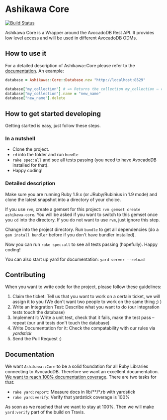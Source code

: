 # Ashikawa Core

[![Build Status](https://secure.travis-ci.org/triAGENS/ashikawa-core.png?branch=master)](http://travis-ci.org/triAGENS/ashikawa-core)

Ashikawa Core is a Wrapper around the AvocadoDB Rest API. It provides low level access and will be used in different AvocadoDB ODMs.

## How to use it

For a detailed description of Ashikawa::Core please refer to the [documentation](http://rdoc.info/github/triAGENS/ashikawa-core/master/frames). An example:

```ruby
database = Ashikawa::Core::Database.new "http://localhost:8529"

database["my_collection"] # => Returns the collection my_collection – creates it, if it doesn't exist
database["my_collection"].name = "new_name"
database["new_name"].delete
```

## How to get started developing

Getting started is easy, just follow these steps.

### In a nutshell

* Clone the project.
* `cd` into the folder and run `bundle` 
* `rake spec:all` and see all tests passing (you need to have AvocadoDB installed for that).
* Happy coding!

### Detailed description

Make sure you are running Ruby 1.9.x (or JRuby/Rubinius in 1.9 mode) and clone the latest snapshot into a directory of your choice.

If you use `rvm`, create a gemset for this project: `rvm gemset create ashikawa-core`. You will be asked if you want to switch to this gemset once you `cd` into the directory. If you do not want to use `rvm`, just ignore this step.

Change into the project directory. Run `bundle` to get all dependencies (do a `gem install bundler` before if you don't have bundler installed).

Now you can run `rake spec:all` to see all tests passing (hopefully). Happy coding!

You can also start up yard for documentation: `yard server --reload`

## Contributing

When you want to write code for the project, please follow these guidelines:

1. Claim the ticket: Tell us that you want to work on a certain ticket, we will assign it to you (We don't want two people to work on the same thing ;) )
2. Write an Integration Test: Describe what you want to do (our integration tests touch the database)
3. Implement it: Write a unit test, check that it fails, make the test pass – repeat (our unit tests don't touch the database)
4. Write Documentation for it: Check the compatability with our rules via *yardstick*
5. Send the Pull Request :)

## Documentation

We want `Ashikawa::Core` to be a solid foundation for all Ruby Libraries connecting to AvocadoDB. Therefore we want an excellent documentation. [We want to reach 100% documentation coverage](https://github.com/triAGENS/ashikawa-core/issues/10). There are two tasks for that:

* `rake yard:report`: Measure docs in lib/**/*.rb with yardstick
* `rake yard:verify`: Verify that yardstick coverage is 100%

As soon as we reached that we want to stay at 100%. Then we will make `yard:verify` part of the build on Travis.
